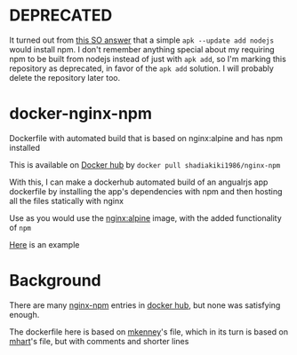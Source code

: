 # DEPRECATED
It turned out from [this SO answer](http://superuser.com/a/1161859/642842) that a simple `apk --update add nodejs` would install npm.
I don't remember anything special about my requiring npm to be built from nodejs instead of just with `apk add`,
so I'm marking this repository as deprecated, in favor of the `apk add` solution. I will probably delete the repository later too.

# docker-nginx-npm
Dockerfile with automated build that is based on nginx:alpine and has npm installed

This is available on [Docker hub](https://hub.docker.com/r/shadiakiki1986/nginx-npm/) by `docker pull shadiakiki1986/nginx-npm`

With this, I can make a dockerhub automated build of an angualrjs app dockerfile by installing the app's dependencies with npm and then hosting all the files statically with nginx

Use as you would use the [nginx:alpine](https://hub.docker.com/_/nginx/) image, with the added functionality of `npm`

[Here](https://github.com/shadiakiki1986/the-allocator/blob/master/Dockerfile) is an example

# Background
There are many [nginx-npm](https://hub.docker.com/search/?isAutomated=0&isOfficial=0&page=1&pullCount=0&q=nginx-npm&starCount=0) entries in [docker hub](hub.docker.com), but none was satisfying enough.

The dockerfile here is based on [mkenney](https://github.com/mkenney/docker-npm/blob/master/Dockerfile)'s file, which in its turn is based on [mhart](https://github.com/mhart/alpine-node/blob/master/Dockerfile)'s file, but with comments and shorter lines
